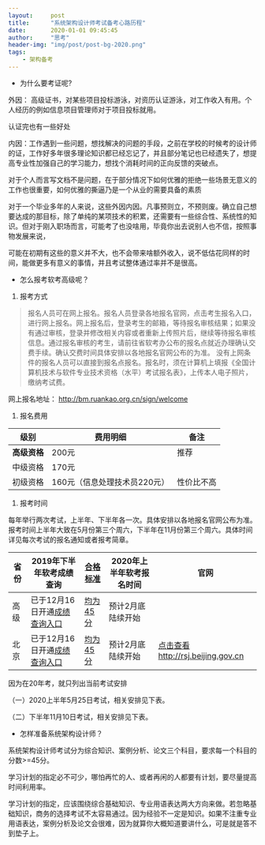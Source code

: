 ```yaml
---
layout:     post
title:      "系统架构设计师考试备考心路历程"
date:       2020-01-01 09:45:45
author:     "思考"
header-img: "img/post/post-bg-2020.png"
tags:
    - 架构备考
---
```



- 为什么要考证呢?

外因： 高级证书，对某些项目投标游泳，对资历认证游泳，对工作收入有用。个人经历的例如信息项目管理师对于项目投标就用。

认证完也有一些好处

内因：工作遇到一些问题，想找解决的问题的手段，之前在学校的时候考的设计师的证，工作好多年很多理论知识都已经忘记了，并且部分笔记也已经遗失了，想提高专业性加强自己的学习能力，想找个消耗时间的正向反馈的突破点。

对于个人而言写文档不是问题，在于部分情况下如何优雅的拒绝一些场景无意义的工作也很重要，如何优雅的撕逼乃是一个从业的需要具备的素质

对于一个毕业多年的人来说，这些外因内因。凡事预则立，不预则废。确立自己想要达成的那目标，除了单纯的某项技术的积累，还需要有一些综合性、系统性的知识。但对于刚入职场而言，可能考了也没啥用，毕竟你出去说别人也不信，按照事物发展来说，

可能在初期有这些的意义并不大，也不会带来啥额外收入，说不低估花同样的时间，能做更多有意义的事情，并且考试整体通过率并不是很高。


- 怎么报考软考高级呢？

1. 报考方式 

> 报名人员可在网上报名。报名人员登录各地报名官网，点击考生报名入口，进行网上报名。网上报名后，登录考生的邮箱，等待报名审核结果；如果没有通过审核，登录并修改相关内容或者重新上传照片后，继续等待报名审核信息。通过报名审核的考生，请前往省软考办公布的报名点就近办理确认交费手续。确认交费时间具体安排以各地报名官网公布的为准。
  没有上网条件的报名人员可以直接到报名点报名。报名时，须在计算机上填报《全国计算机技术与软件专业技术资格（水平）考试报名表》，上传本人电子照片，缴纳考试费。
  
网上报名地址： http://bm.ruankao.org.cn/sign/welcome
  
1. 报名费用

级别 | 费用明细 | 备注
---|---|---
**高级资格** | 200元  | 推荐
中级资格 | 170元
初级资格 | 160元（信息处理技术员220元）| 性价比不高


1. 报考时间

每年举行两次考试，上半年、下半年各一次。具体安排以各地报名官网公布为准。报考时间上半年大致在5月份第三个周六，下半年在11月份第三个周六。具体时间详见每次考试的报名通知或者报考简章。

省  份	| 2019年下半年软考成绩查询	| [合格标准  ](https://www.educity.cn/rk/2040249.html) | 2020年上半年软考报名时间 |	官网 |
---|---|---|---|---
高  级 |	已于12月16日开通[成绩查询入口](https://www.educity.cn/rk/2040262.html)	|	[均为45分](https://www.educity.cn/rk/2040249.html) | 预计2月底陆续开始	|  |
北  京 |	已于12月16日开通[成绩查询入口](https://www.educity.cn/rk/2040262.html)	|	[均为45分](https://www.educity.cn/rk/2040249.html) |	预计2月底陆续开始	| [点击查看](http://rsj.beijing.gov.cn)	http://rsj.beijing.gov.cn




因为在20年考，就只列出当前考试安排

（一）2020上半年5月25日考试，相关安排见下表。


（二）下半年11月10日考试，相关安排见下表。




- 怎样准备系统架构设计师？

系统架构设计师考试分为综合知识、案例分析、论文三个科目，要求每一个科目的分数>=45分。

学习计划的指定必不可少，哪怕再忙的人、或者再闲的人都要有计划，要尽量提高时间利用率。

学习计划的指定，应该围绕综合基础知识、专业用语表达两大方向来做。若忽略基础知识，商务的选择考试不太容易通过。因为经验不一定是知识。如果不注重专业用语表达，案例分析及论文会很难，因为就算你大概知道要讲什么，可是就是答不到垫子上。











